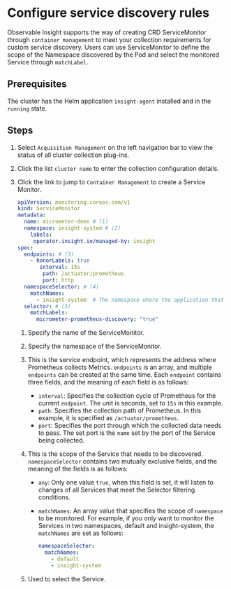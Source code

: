 # Configure service discovery rules

Observable Insight supports the way of creating CRD ServiceMonitor through `container management` to meet your collection requirements for custom service discovery.
Users can use ServiceMonitor to define the scope of the Namespace discovered by the Pod and select the monitored Service through `matchLabel`.

## Prerequisites

The cluster has the Helm application `insight-agent` installed and in the `running` state.

## Steps

1. Select `Acquisition Management` on the left navigation bar to view the status of all cluster collection plug-ins.

     

2. Click the list `cluster name` to enter the collection configuration details.

     

3. Click the link to jump to `Container Management` to create a Service Monitor.

    ```yaml
    apiVersion: monitoring.coreos.com/v1
    kind: ServiceMonitor
    metadata:
      name: micrometer-demo # (1)
      namespace: insight-system # (2)
        labels: 
         operator.insight.io/managed-by: insight
    spec:
      endpoints: # (3)
        - honorLabels: true
           interval: 15s
            path: /actuator/prometheus
            port: http
      namespaceSelector: # (4)
        matchNames:
          - insight-system  # The namespace where the application that needs to expose metrics is located.
      selector: # (5)
        matchLabels:
          micrometer-prometheus-discovery: "true"
    ```
    1. Specify the name of the ServiceMonitor.
    2. Specify the namespace of the ServiceMonitor.
    3. This is the service endpoint, which represents the address where Prometheus collects Metrics. `endpoints` is an array, and multiple `endpoints` can be created at the same time. Each `endpoint` contains three fields, and the meaning of each field is as follows:

       - `interval`: Specifies the collection cycle of Prometheus for the current `endpoint`. The unit is seconds, set to `15s` in this example.
       - `path`: Specifies the collection path of Prometheus. In this example, it is specified as `/actuator/prometheus`.
       - `port`: Specifies the port through which the collected data needs to pass. The set port is the `name` set by the port of the Service being collected.

    4. This is the scope of the Service that needs to be discovered. `namespaceSelector` contains two mutually exclusive fields, and the meaning of the fields is as follows:

       - `any`: Only one value `true`, when this field is set, it will listen to changes of all Services that meet the Selector filtering conditions.
       - `matchNames`: An array value that specifies the scope of `namespace` to be monitored. For example, if you only want to monitor the Services in two namespaces, default and insight-system, the `matchNames` are set as follows:

          ```yaml
          namespaceSelector:
            matchNames:
              - default
              - insight-system
          ```

    5. Used to select the Service.
